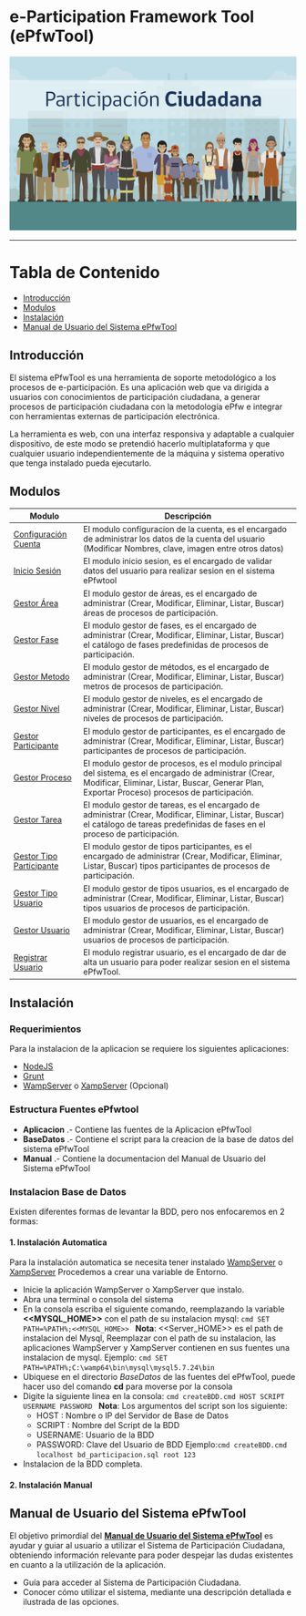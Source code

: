 # e-Participation Framework Tool  (ePfwTool)
<img src="https://github.com/FatalFuryDeveloper/ePfwTool/blob/master/Aplicacion/webapp/recursos/imagenes/logo.jpg" alt="ePfwTool" width="1000">

---

# Tabla de Contenido
* [Introducción](#introduccion)
* [Modulos](#modulos)
* [Instalación](#instalacion)
* [Manual de Usuario del Sistema ePfwTool](#manual-de-usuario-del-sistema-ePfwTool)

## Introducción
El sistema ePfwTool es una herramienta de soporte metodológico a los procesos de e-participación. Es una aplicación web que va dirigida a usuarios con conocimientos de participación ciudadana, a generar procesos de participación ciudadana con la metodología ePfw e integrar con herramientas externas de participación electrónica.

La herramienta es web, con una interfaz responsiva y adaptable a cualquier dispositivo, de este modo se pretendió hacerlo multiplataforma y que cualquier usuario independientemente de la máquina y sistema operativo que tenga instalado pueda ejecutarlo.

## Modulos

| Modulo                                                                                                                                                                  | Descripción                                                                                                                                                                                                                                         |
| ----------------------------------------------------------------------------------------------------------------------------------------------------------------------- | ----------------------------------------------------------------------------------------------------------------------------------------------------------------------------------------------------------------------------------------------------|
| [Configuración Cuenta](https://github.com/FatalFuryDeveloper/ePfwTool/blob/master/Aplicacion/webapp/recursos/js/controladores/ConfiguracionCuentaControlador.js)        | El modulo configuracion de la cuenta, es el encargado de administrar los datos de la cuenta del usuario (Modificar Nombres, clave, imagen entre otros datos)                                                                                        |
| [Inicio Sesión](https://github.com/FatalFuryDeveloper/ePfwTool/blob/master/Aplicacion/webapp/recursos/js/controladores/InicioSesionControlador.js)                      | El modulo inicio sesion, es el encargado de validar datos del usuario para realizar sesion en el sistema ePfwtool                                                                                                                                   |
| [Gestor Área](https://github.com/FatalFuryDeveloper/ePfwTool/blob/master/Aplicacion/webapp/recursos/js/controladores/GestorAreaControlador.js)                          | El modulo gestor de áreas, es el encargado de administrar (Crear, Modificar, Eliminar, Listar, Buscar) áreas de procesos de participación.                                                                                                          |
| [Gestor Fase](https://github.com/FatalFuryDeveloper/ePfwTool/blob/master/Aplicacion/webapp/recursos/js/controladores/GestorFaseControlador.js)                          | El modulo gestor de fases, es el encargado de administrar (Crear, Modificar, Eliminar, Listar, Buscar) el catálogo de fases predefinidas de procesos de participación.                                                                              |
| [Gestor Metodo](https://github.com/FatalFuryDeveloper/ePfwTool/blob/master/Aplicacion/webapp/recursos/js/controladores/GestorMetodoControlador.js)                      | El modulo gestor de métodos, es el encargado de administrar (Crear, Modificar, Eliminar, Listar, Buscar) metros de procesos de participación.                                                                                                       |
| [Gestor Nivel](https://github.com/FatalFuryDeveloper/ePfwTool/blob/master/Aplicacion/webapp/recursos/js/controladores/GestorNivelControlador.js)                        | El modulo gestor de niveles, es el encargado de administrar (Crear, Modificar, Eliminar, Listar, Buscar) niveles de procesos de participación.                                                                                                      |
| [Gestor Participante](https://github.com/FatalFuryDeveloper/ePfwTool/blob/master/Aplicacion/webapp/recursos/js/controladores/GestorParticipanteControlador.js)          | El modulo gestor de participantes, es el encargado de administrar (Crear, Modificar, Eliminar, Listar, Buscar) participantes de procesos de participación.                                                                                          |
| [Gestor Proceso](https://github.com/FatalFuryDeveloper/ePfwTool/blob/master/Aplicacion/webapp/recursos/js/controladores/ProcesoNuevoControlador.js)                     | El modulo gestor de procesos, es el modulo principal del sistema, es el encargado de administrar (Crear, Modificar, Eliminar, Listar, Buscar, Generar Plan, Exportar Proceso) procesos de participación.                                            |
| [Gestor Tarea](https://github.com/FatalFuryDeveloper/ePfwTool/blob/master/Aplicacion/webapp/recursos/js/controladores/GestorTareaControlador.js)                        | El modulo gestor de tareas, es el encargado de administrar (Crear, Modificar, Eliminar, Listar, Buscar) el catálogo de tareas predefinidas de fases en el proceso de participación.                                                                 |
| [Gestor Tipo Participante](https://github.com/FatalFuryDeveloper/ePfwTool/blob/master/Aplicacion/webapp/recursos/js/controladores/GestorTipoParticipanteControlador.js) | El modulo gestor de tipos participantes, es el encargado de administrar (Crear, Modificar, Eliminar, Listar, Buscar) tipos participantes de procesos de participación.                                                                              |
| [Gestor Tipo Usuario](https://github.com/FatalFuryDeveloper/ePfwTool/blob/master/Aplicacion/webapp/recursos/js/controladores/GestorTipoUsuarioControlador.js)           | El modulo gestor de tipos usuarios, es el encargado de administrar (Crear, Modificar, Eliminar, Listar, Buscar) tipos usuarios de procesos de participación.                                                                                        |
| [Gestor Usuario](https://github.com/FatalFuryDeveloper/ePfwTool/blob/master/Aplicacion/webapp/recursos/js/controladores/GestorUsuarioControlador.js)                    | El modulo gestor de usuarios, es el encargado de administrar (Crear, Modificar, Eliminar, Listar, Buscar) usuarios de procesos de participación.                                                                                                    |
| [Registrar Usuario](https://github.com/FatalFuryDeveloper/ePfwTool/blob/master/Aplicacion/webapp/recursos/js/controladores/RegistrarUsuarioControlador.js)              | El modulo registrar usuario, es el encargado de dar de alta un usuario para poder realizar sesion en el sistema ePfwTool.                                                                                                                           |


## Instalación
### Requerimientos
Para la instalacion de la aplicacion se requiere los siguientes aplicaciones:
* [NodeJS](https://nodejs.org/es/)
* [Grunt](https://gruntjs.com)
* [WampServer](http://www.wampserver.com/en/) o [XampServer](https://www.apachefriends.org/es/index.html) (Opcional)

### Estructura Fuentes ePfwtool
- **Aplicacion** .- Contiene las fuentes de la Aplicacion ePfwTool
- **BaseDatos** .- Contiene el script para la creacion de la base de datos del sistema ePfwTool
- **Manual** .- Contiene la documentacion del Manual de Usuario del Sistema ePfwTool

### Instalacion Base de Datos
Existen diferentes formas de levantar la BDD, pero nos enfocaremos en 2 formas:

#### 1. Instalación Automatica
Para la instalación automatica se necesita tener instalado [WampServer](http://www.wampserver.com/en/) o [XampServer](https://www.apachefriends.org/es/index.html)
Procedemos a crear una variable de Entorno.
* Inicie la aplicación WampServer o XampServer que instalo.
* Abra una terminal o consola del sistema 
* En la consola escriba el siguiente comando, reemplazando la variable **<<MYSQL_HOME>>** con el path de su instalacion mysql:
```cmd SET PATH=%PATH%;<<MYSQL_HOME>> ```
**Nota**: <<Server_HOME>> es el path de instalacion del Mysql, Reemplazar con el path de su instalacion, las aplicaciones WampServer y XampServer contienen en sus fuentes una instalacion de mysql.
Ejemplo: ```cmd SET PATH=%PATH%;C:\wamp64\bin\mysql\mysql5.7.24\bin ```
* Ubiquese en el directorio *BaseDatos* de las fuentes del ePfwTool, puede hacer uso del comando **cd** para moverse por la consola
* Digite la siguiente linea en la consola: 
```cmd createBDD.cmd HOST SCRIPT USERNAME PASSWORD ```
**Nota**: Los argumentos del script son los siguiente:
  * HOST    : Nombre o IP del Servidor de Base de Datos
  * SCRIPT  : Nombre del Script de la BDD
  * USERNAME: Usuario de la BDD
  * PASSWORD: Clave del Usuario de BDD
Ejemplo:```cmd createBDD.cmd localhost bd_participacion.sql root 123 ```
* Instalacion de la BDD completa.

#### 2. Instalación Manual
 

## Manual de Usuario del Sistema ePfwTool
El objetivo primordial del **[Manual de Usuario del Sistema ePfwTool](https://github.com/FatalFuryDeveloper/ePfwTool/blob/master/Manual/Manual_Usuario_Sistema_Participacion_Ciudadana.docx)** es ayudar y guiar al usuario a utilizar el Sistema de Participación Ciudadana, obteniendo información relevante para poder despejar las dudas existentes en cuanto a la utilización de la aplicación.

* Guía para acceder al Sistema de Participación Ciudadana. 
* Conocer cómo utilizar el sistema, mediante una descripción detallada e ilustrada de las opciones. 


